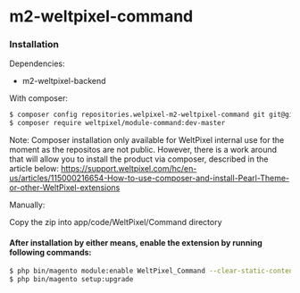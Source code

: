 # m2-weltpixel-command

### Installation

Dependencies:
 - m2-weltpixel-backend

With composer:

```sh
$ composer config repositories.welpixel-m2-weltpixel-command git git@github.com:rusdragos/m2-weltpixel-command.git
$ composer require weltpixel/module-command:dev-master
```
Note: Composer installation only available for WeltPixel internal use for the moment as the repositos are not public. However, there is a work around that will allow you to install the product via composer, described in the article below: https://support.weltpixel.com/hc/en-us/articles/115000216654-How-to-use-composer-and-install-Pearl-Theme-or-other-WeltPixel-extensions


Manually:

Copy the zip into app/code/WeltPixel/Command directory


#### After installation by either means, enable the extension by running following commands:

```sh
$ php bin/magento module:enable WeltPixel_Command --clear-static-content
$ php bin/magento setup:upgrade
```

